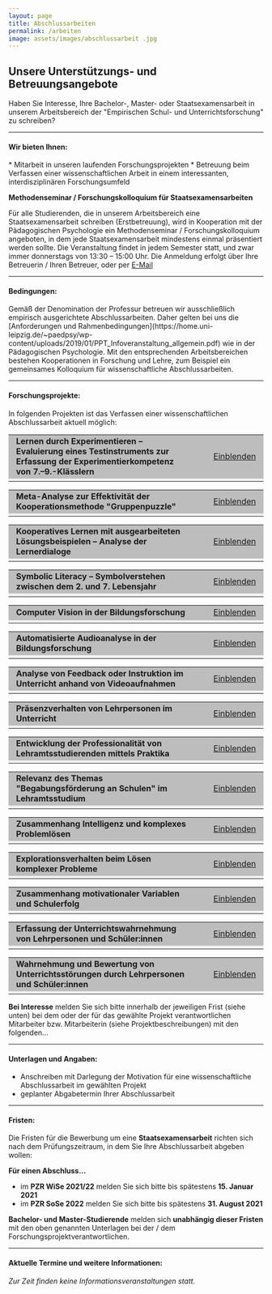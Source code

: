 ```yaml
---
layout: page
title: Abschlussarbeiten
permalink: /arbeiten
image: assets/images/abschlussarbeit .jpg
---
```


<h2>Unsere Unterstützungs- und Betreuungsangebote</h2>

Haben Sie Interesse, Ihre Bachelor-, Master- oder Staatsexamensarbeit in unserem Arbeitsbereich der "Empirischen Schul- und Unterrichtsforschung" zu schreiben?

<hr>

<h4>Wir bieten Ihnen:</h4>
*	Mitarbeit in unseren laufenden Forschungsprojekten
*	Betreuung beim Verfassen einer wissenschaftlichen Arbeit in einem interessanten, interdisziplinären Forschungsumfeld

<div class="box">
<p><b>Methodenseminar / Forschungskolloquium für Staatsexamensarbeiten</b></p>
<p>Für alle Studierenden, die in unserem Arbeitsbereich eine Staatsexamensarbeit schreiben (Erstbetreuung), wird in Kooperation mit der Pädagogischen Psychologie ein Methodenseminar / Forschungskolloquium angeboten, in dem jede Staatsexamensarbeit mindestens einmal präsentiert werden sollte. Die Veranstaltung findet in jedem Semester statt, und zwar immer donnerstags von 13:30 – 15:00 Uhr. Die Anmeldung erfolgt über Ihre Betreuerin / Ihren Betreuer, oder per <a href="mailto:empschul@uni-leipzig.de">E-Mail</a></p>
</div>

<hr>

<h4>Bedingungen:</h4>
Gemäß der Denomination der Professur betreuen wir ausschließlich empirisch ausgerichtete Abschlussarbeiten. Daher gelten bei uns die [Anforderungen und Rahmenbedingungen](https://home.uni-leipzig.de/~paedpsy/wp-content/uploads/2019/01/PPT_Infoveranstaltung_allgemein.pdf) wie in der Pädagogischen Psychologie. Mit den entsprechenden Arbeitsbereichen bestehen Kooperationen in Forschung und Lehre, zum Beispiel ein gemeinsames Kolloquium für wissenschaftliche Abschlussarbeiten.

<hr>

<h4>Forschungsprojekte:</h4>
In folgenden Projekten ist das Verfassen einer wissenschaftlichen Abschlussarbeit aktuell möglich:

<script type="text/javascript">
//<![CDATA[
function swap(openlink,closelink, linkid, dataid)
{
if( document.getElementById(dataid).style.display == 'none')
{
document.getElementById(dataid).style.display='inline';
document.getElementById(linkid).firstChild.nodeValue=closelink;
} else
{
document.getElementById(dataid).style.display='none';
document.getElementById(linkid).firstChild.nodeValue=openlink;
}
}
//]]>
</script>
<table class="tab24" align="center" border="0" cellpadding="0" cellspacing="0" width="100%">
<tr bgcolor="#BDBDBD">
<td width="53%" height="30" style="padding-left:15px; padding-right:15px;">
<b>Lernen durch Experimentieren – Evaluierung eines Testinstruments zur Erfassung der Experimentierkompetenz von 7.–9.-Klässlern</b>
</td>
<td align="right" width="13%" style="padding-left:15px; padding-right:15px;">
<a href="#swap" onclick="javascript:swap('Einblenden','Ausblenden', 'swaplink', 'hideme')" id="swaplink" onfocus="this.blur()" name="swaplink">Einblenden</a>
</td>
</tr> 
<tr style=" text-align: justify; font-size: 14px; font-weight: normal; background-color: rgb(242,242,242);">
<td colspan="3" style="padding-left:15px; padding-right:15px;">
<div id="hideme" style="display:none">
<br /> 
<div align="center">
</div> 
   <h4>Ansprechperson</h4>
   <p><a href="https://empschul-leipzig.github.io/team#Deiglmayr">Prof. Dr. Anne Deiglmayr</a></p>
 </div>
</td>
</tr>
</table> 

<script type="text/javascript">
//<![CDATA[
function swap(openlink,closelink, linkid, dataid)
{
if( document.getElementById(dataid).style.display == 'none')
{
document.getElementById(dataid).style.display='inline';
document.getElementById(linkid).firstChild.nodeValue=closelink;
} else
{
document.getElementById(dataid).style.display='none';
document.getElementById(linkid).firstChild.nodeValue=openlink;
}
}
//]]>
</script>
<table class="tab24" align="center" border="0" cellpadding="0" cellspacing="0" width="100%">
<tr bgcolor="#BDBDBD">
<td width="53%" height="30" style="padding-left:15px; padding-right:15px;">
<b>Meta-Analyse zur Effektivität der Kooperationsmethode "Gruppenpuzzle"</b>
</td>
<td align="right" width="13%" style="padding-left:15px; padding-right:15px;">
<a href="#swap" onclick="javascript:swap('Einblenden','Ausblenden', 'swaplink1', 'hideme1')" id="swaplink1" onfocus="this.blur()" name="swaplink1">Einblenden</a>
</td>
</tr> 
<tr style=" text-align: justify; font-size: 14px; font-weight: normal; background-color: rgb(242,242,242);">
<td colspan="3" style="padding-left:15px; padding-right:15px;">
<div id="hideme1" style="display:none">
<br /> 
<div align="center">
</div> 
 <h4>Ansprechperson</h4>
 	 <p><a href="https://empschul-leipzig.github.io/team#Deiglmayr">Prof. Dr. Anne Deiglmayr</a></p>  
</div>
</td>
</tr>
</table>

<script type="text/javascript">
//<![CDATA[
function swap(openlink,closelink, linkid, dataid)
{
if( document.getElementById(dataid).style.display == 'none')
{
document.getElementById(dataid).style.display='inline';
document.getElementById(linkid).firstChild.nodeValue=closelink;
} else
{
document.getElementById(dataid).style.display='none';
document.getElementById(linkid).firstChild.nodeValue=openlink;
}
}
//]]>
</script>
<table class="tab24" align="center" border="0" cellpadding="0" cellspacing="0" width="100%">
<tr bgcolor="#BDBDBD">
<td width="53%" height="30" style="padding-left:15px; padding-right:15px;">
<b>Kooperatives Lernen mit ausgearbeiteten Lösungsbeispielen – Analyse der Lernerdialoge</b>
</td>
<td align="right" width="13%" style="padding-left:15px; padding-right:15px;">
<a href="#swap" onclick="javascript:swap('Einblenden','Ausblenden', 'swaplink2', 'hideme2')" id="swaplink2" onfocus="this.blur()" name="swaplink2">Einblenden</a>
</td>
</tr> 
<tr style=" text-align: justify; font-size: 14px; font-weight: normal; background-color: rgb(242,242,242);">
<td colspan="3" style="padding-left:15px; padding-right:15px;">
<div id="hideme2" style="display:none">
<br /> 
<div align="center">
</div> 
 <h4>Ansprechperson</h4>
 	 <p><a href="https://empschul-leipzig.github.io/team#Deiglmayr">Prof. Dr. Anne Deiglmayr</a></p>  
</div>
</td>
</tr>
</table>

<script type="text/javascript">
//<![CDATA[
function swap(openlink,closelink, linkid, dataid)
{
if( document.getElementById(dataid).style.display == 'none')
{
document.getElementById(dataid).style.display='inline';
document.getElementById(linkid).firstChild.nodeValue=closelink;
} else
{
document.getElementById(dataid).style.display='none';
document.getElementById(linkid).firstChild.nodeValue=openlink;
}
}
//]]>
</script>
<table class="tab24" align="center" border="0" cellpadding="0" cellspacing="0" width="100%">
<tr bgcolor="#BDBDBD">
<td width="53%" height="30" style="padding-left:15px; padding-right:15px;">
<b>Symbolic Literacy – Symbolverstehen zwischen dem 2. und 7. Lebensjahr</b>
</td>
<td align="right" width="13%" style="padding-left:15px; padding-right:15px;">
<a href="#swap" onclick="javascript:swap('Einblenden','Ausblenden', 'swaplink3', 'hideme3')" id="swaplink3" onfocus="this.blur()" name="swaplink3">Einblenden</a>
</td>
</tr> 
<tr style=" text-align: justify; font-size: 14px; font-weight: normal; background-color: rgb(242,242,242);">
<td colspan="3" style="padding-left:15px; padding-right:15px;">
<div id="hideme3" style="display:none">
<br /> 
<div align="center">
</div> 
 <h4>Ansprechperson</h4>
 	<p><a href="https://empschul-leipzig.github.io/team#Kachel">Dr. Gregor Kachel</a></p>  
 <h4>Anforderungen</h4>
 	<p>Vorerfahrung im Umgang mit Vorschulkindern</p>
 <h4>Projektbeschreibung</h4>
 	<p>Im Rahmen des DFG-Projektes Symbolic Literacy untersuchen wir, wie Klein- und Vorschulkinder konventionelle Symbole (Zahlen, Buchstaben, Ikone etc.) verstehen und wie gut sie darin sind, die Bedeutung unbekannter graphischer Symbole spontan zu erschließen. Die Arbeit in diesem Projekt setzt die Bereitschaft voraus, eigene Daten an Kindergärten, in den Testräumen des MPI EVA oder online zu erheben. Die Studien werden als Bilderbuchgeschichten auf Touch-Screen-Laptops präsentiert. Die Programmierung und Analyse sowie die Kontakte zu Kindergärten und Teilnehmenden werden von uns bereitgestellt. Idealerweise hat man keine Angst vor der Statistiksoftware R.</p>
</div>
</td>
</tr>
</table>

<script type="text/javascript">
//<![CDATA[
function swap(openlink,closelink, linkid, dataid)
{
if( document.getElementById(dataid).style.display == 'none')
{
document.getElementById(dataid).style.display='inline';
document.getElementById(linkid).firstChild.nodeValue=closelink;
} else
{
document.getElementById(dataid).style.display='none';
document.getElementById(linkid).firstChild.nodeValue=openlink;
}
}
//]]>
</script>
<table class="tab24" align="center" border="0" cellpadding="0" cellspacing="0" width="100%">
<tr bgcolor="#BDBDBD">
<td width="53%" height="30" style="padding-left:15px; padding-right:15px;">
<b>Computer Vision in der Bildungsforschung</b>
</td>
<td align="right" width="13%" style="padding-left:15px; padding-right:15px;">
<a href="#swap" onclick="javascript:swap('Einblenden','Ausblenden', 'swaplink4', 'hideme4')" id="swaplink4" onfocus="this.blur()" name="swaplink4">Einblenden</a>
</td>
</tr> 
<tr style=" text-align: justify; font-size: 14px; font-weight: normal; background-color: rgb(242,242,242);">
<td colspan="3" style="padding-left:15px; padding-right:15px;">
<div id="hideme4" style="display:none">
<br /> 
<div align="center">
</div> 
 <h4>Ansprechperson</h4>
 	<p><a href="https://empschul-leipzig.github.io/team#Kachel">Dr. Gregor Kachel</a></p>  
 <h4>Anforderungen</h4>
 	<p>Programmiererfahrung (Hintergund in Phython)</p>
 <h4>Projektbeschreibung</h4>
 	<p>Wir möchten Computer Vision Tools wie etwa Objekterkennung (Mask-RCNN,YOLO) und Gestenerkennung aus Pose Estimation (OpenPose, DensePose) für die empirische Bildungsforschung nutzbar machen. In diesem Projekt würden wir versuchen unter Verwendung bereits bestehender Videoaufnahmen realer Unterrichtseinheiten, einfache Forschungsfragen automatisiert mittels Computer Vision Tools zu beantworten:<br>
	<i>Wie viele Personen sind in einem Raum? Wie viele von Ihnen stehen oder sitzen? Können wir Handmeldungen auszählen? Wie bewegen sich Lehrkräfte im Raum? Wie setzen sie Gestik ein?</i><br>
	Die Wahl der Forschungsfrage ist dabei weitgehend offen. Es geht nicht darum, selbst neue Analysemöglichkeiten zu entwickeln, sondern eher darum, bestehende Analysemöglichkeiten an einer konkreten Forschungsfrage anzuwenden.</p>
</div>
</td>
</tr>
</table>

<script type="text/javascript">
//<![CDATA[
function swap(openlink,closelink, linkid, dataid)
{
if( document.getElementById(dataid).style.display == 'none')
{
document.getElementById(dataid).style.display='inline';
document.getElementById(linkid).firstChild.nodeValue=closelink;
} else
{
document.getElementById(dataid).style.display='none';
document.getElementById(linkid).firstChild.nodeValue=openlink;
}
}
//]]>
</script>
<table class="tab24" align="center" border="0" cellpadding="0" cellspacing="0" width="100%">
<tr bgcolor="#BDBDBD">
<td width="53%" height="30" style="padding-left:15px; padding-right:15px;">
<b>Automatisierte Audioanalyse in der Bildungsforschung</b>
</td>
<td align="right" width="13%" style="padding-left:15px; padding-right:15px;">
<a href="#swap" onclick="javascript:swap('Einblenden','Ausblenden', 'swaplink5', 'hideme5')" id="swaplink5" onfocus="this.blur()" name="swaplink5">Einblenden</a>
</td>
</tr> 
<tr style=" text-align: justify; font-size: 14px; font-weight: normal; background-color: rgb(242,242,242);">
<td colspan="3" style="padding-left:15px; padding-right:15px;">
<div id="hideme5" style="display:none">
<br /> 
<div align="center">
</div> 
 <h4>Ansprechperson</h4>
 	<p><a href="https://empschul-leipzig.github.io/team#Kachel">Dr. Gregor Kachel</a></p>  
 <h4>Anforderungen</h4>
 	<p>Programmiererfahrung</p>
 <h4>Projektbeschreibung</h4>
 	<p>Wir möchten computerbasierte Audioanalysen, wie etwa die Messung von Lautstärke, Spektrogrammen oder Sprachanalysen, für die empirische Bildungsforschung nutzbar machen. In diesem Projekt würden wir versuchen, unter Verwendung bereits bestehender Videoaufnahmen realer Unterrichtseinheiten, einfache Forschungsfragen automatisiert mittels Audioanalysetools zu beantworten:<br>
	<i>Wie laut ist es im Raum? Wird gesprochen oder handelt es sich um Geräusche? Wie viele Personen sprechen gleichzeitig?</i><br>
	Die Wahl der Forschungsfrage ist dabei weitgehend offen. Es geht nicht darum, selbst neue Analysemöglichkeiten zu entwickeln, sondern eher darum, bestehende Analysemöglichkeiten an einer konkreten Forschungsfrage anzuwenden. Die Arbeit an diesem Projekt setzt Programmiererfahrung voraus oder zumindest die Bereitschaft, sich intensiv mit Programmierung auseinander zu setzen. Idealerweise verfügt man über einen Hintergrund in Python.</p>
</div>
</td>
</tr>
</table>

<script type="text/javascript">
//<![CDATA[
function swap(openlink,closelink, linkid, dataid)
{
if( document.getElementById(dataid).style.display == 'none')
{
document.getElementById(dataid).style.display='inline';
document.getElementById(linkid).firstChild.nodeValue=closelink;
} else
{
document.getElementById(dataid).style.display='none';
document.getElementById(linkid).firstChild.nodeValue=openlink;
}
}
//]]>
</script>
<table class="tab24" align="center" border="0" cellpadding="0" cellspacing="0" width="100%">
<tr bgcolor="#BDBDBD">
<td width="53%" height="30" style="padding-left:15px; padding-right:15px;">
<b>Analyse von Feedback oder Instruktion im Unterricht anhand von Videoaufnahmen</b>
</td>
<td align="right" width="13%" style="padding-left:15px; padding-right:15px;">
<a href="#swap" onclick="javascript:swap('Einblenden','Ausblenden', 'swaplink6', 'hideme6')" id="swaplink6" onfocus="this.blur()" name="swaplink6">Einblenden</a>
</td>
</tr> 
<tr style=" text-align: justify; font-size: 14px; font-weight: normal; background-color: rgb(242,242,242);">
<td colspan="3" style="padding-left:15px; padding-right:15px;">
<div id="hideme6" style="display:none">
<br /> 
<div align="center">
</div> 
 <h4>Ansprechperson</h4>
 	<p><a href="https://empschul-leipzig.github.io/team#Frohberg">Franziska Frohberg</a></p>  
 </div>
</td>
</tr>
</table>

<script type="text/javascript">
//<![CDATA[
function swap(openlink,closelink, linkid, dataid)
{
if( document.getElementById(dataid).style.display == 'none')
{
document.getElementById(dataid).style.display='inline';
document.getElementById(linkid).firstChild.nodeValue=closelink;
} else
{
document.getElementById(dataid).style.display='none';
document.getElementById(linkid).firstChild.nodeValue=openlink;
}
}
//]]>
</script>
<table class="tab24" align="center" border="0" cellpadding="0" cellspacing="0" width="100%">
<tr bgcolor="#BDBDBD">
<td width="53%" height="30" style="padding-left:15px; padding-right:15px;">
<b>Präsenzverhalten von Lehrpersonen im Unterricht</b>
</td>
<td align="right" width="13%" style="padding-left:15px; padding-right:15px;">
<a href="#swap" onclick="javascript:swap('Einblenden','Ausblenden', 'swaplink7', 'hideme7')" id="swaplink7" onfocus="this.blur()" name="swaplink7">Einblenden</a>
</td>
</tr> 
<tr style=" text-align: justify; font-size: 14px; font-weight: normal; background-color: rgb(242,242,242);">
<td colspan="3" style="padding-left:15px; padding-right:15px;">
<div id="hideme7" style="display:none">
<br /> 
<div align="center">
</div> 
 <h4>Ansprechperson</h4>
 	<p><a href="https://empschul-leipzig.github.io/team#Klatt">Mandy Klatt</a></p>  
 </div>
</td>
</tr>
</table>

<script type="text/javascript">
//<![CDATA[
function swap(openlink,closelink, linkid, dataid)
{
if( document.getElementById(dataid).style.display == 'none')
{
document.getElementById(dataid).style.display='inline';
document.getElementById(linkid).firstChild.nodeValue=closelink;
} else
{
document.getElementById(dataid).style.display='none';
document.getElementById(linkid).firstChild.nodeValue=openlink;
}
}
//]]>
</script>
<table class="tab24" align="center" border="0" cellpadding="0" cellspacing="0" width="100%">
<tr bgcolor="#BDBDBD">
<td width="53%" height="30" style="padding-left:15px; padding-right:15px;">
<b>Entwicklung der Professionalität von Lehramtsstudierenden mittels Praktika</b>
</td>
<td align="right" width="13%" style="padding-left:15px; padding-right:15px;">
<a href="#swap" onclick="javascript:swap('Einblenden','Ausblenden', 'swaplink8', 'hideme8')" id="swaplink8" onfocus="this.blur()" name="swaplink8">Einblenden</a>
</td>
</tr> 
<tr style=" text-align: justify; font-size: 14px; font-weight: normal; background-color: rgb(242,242,242);">
<td colspan="3" style="padding-left:15px; padding-right:15px;">
<div id="hideme8" style="display:none">
<br /> 
<div align="center">
</div> 
 <h4>Ansprechperson</h4>
 	<p><a href="https://empschul-leipzig.github.io/team#deGroote">Carola de Groote</a></p>  
 </div>
</td>
</tr>
</table>

<script type="text/javascript">
//<![CDATA[
function swap(openlink,closelink, linkid, dataid)
{
if( document.getElementById(dataid).style.display == 'none')
{
document.getElementById(dataid).style.display='inline';
document.getElementById(linkid).firstChild.nodeValue=closelink;
} else
{
document.getElementById(dataid).style.display='none';
document.getElementById(linkid).firstChild.nodeValue=openlink;
}
}
//]]>
</script>
<table class="tab24" align="center" border="0" cellpadding="0" cellspacing="0" width="100%">
<tr bgcolor="#BDBDBD">
<td width="53%" height="30" style="padding-left:15px; padding-right:15px;">
<b>Relevanz des Themas "Begabungsförderung an Schulen" im Lehramtsstudium</b>
</td>
<td align="right" width="13%" style="padding-left:15px; padding-right:15px;">
<a href="#swap" onclick="javascript:swap('Einblenden','Ausblenden', 'swaplink9', 'hideme9')" id="swaplink9" onfocus="this.blur()" name="swaplink9">Einblenden</a>
</td>
</tr> 
<tr style=" text-align: justify; font-size: 14px; font-weight: normal; background-color: rgb(242,242,242);">
<td colspan="3" style="padding-left:15px; padding-right:15px;">
<div id="hideme9" style="display:none">
<br /> 
<div align="center">
</div> 
 <h4>Ansprechperson</h4>
 	<p><a href="https://empschul-leipzig.github.io/team#deGroote">Carola de Groote</a></p>  
 </div>
</td>
</tr>
</table>

<script type="text/javascript">
//<![CDATA[
function swap(openlink,closelink, linkid, dataid)
{
if( document.getElementById(dataid).style.display == 'none')
{
document.getElementById(dataid).style.display='inline';
document.getElementById(linkid).firstChild.nodeValue=closelink;
} else
{
document.getElementById(dataid).style.display='none';
document.getElementById(linkid).firstChild.nodeValue=openlink;
}
}
//]]>
</script>
<table class="tab24" align="center" border="0" cellpadding="0" cellspacing="0" width="100%">
<tr bgcolor="#BDBDBD">
<td width="53%" height="30" style="padding-left:15px; padding-right:15px;">
<b>Zusammenhang Intelligenz und komplexes Problemlösen</b>
</td>
<td align="right" width="13%" style="padding-left:15px; padding-right:15px;">
<a href="#swap" onclick="javascript:swap('Einblenden','Ausblenden', 'swaplink10', 'hideme10')" id="swaplink10" onfocus="this.blur()" name="swaplink10">Einblenden</a>
</td>
</tr> 
<tr style=" text-align: justify; font-size: 14px; font-weight: normal; background-color: rgb(242,242,242);">
<td colspan="3" style="padding-left:15px; padding-right:15px;">
<div id="hideme10" style="display:none">
<br /> 
<div align="center">
</div> 
 <h4>Ansprechperson</h4>
 	<p><a href="https://empschul-leipzig.github.io/team#Lotz">Dr. Christin Lotz</a></p>  
 <h4>Anforderungen</h4>
 	<p>Statistikkenntnisse und Bereitschaft zur Einarbeitung in das Programm Mplus von Vorteil</p>
 </div>
</td>
</tr>
</table>

<script type="text/javascript">
//<![CDATA[
function swap(openlink,closelink, linkid, dataid)
{
if( document.getElementById(dataid).style.display == 'none')
{
document.getElementById(dataid).style.display='inline';
document.getElementById(linkid).firstChild.nodeValue=closelink;
} else
{
document.getElementById(dataid).style.display='none';
document.getElementById(linkid).firstChild.nodeValue=openlink;
}
}
//]]>
</script>
<table class="tab24" align="center" border="0" cellpadding="0" cellspacing="0" width="100%">
<tr bgcolor="#BDBDBD">
<td width="53%" height="30" style="padding-left:15px; padding-right:15px;">
<b>Explorationsverhalten beim Lösen komplexer Probleme</b>
</td>
<td align="right" width="13%" style="padding-left:15px; padding-right:15px;">
<a href="#swap" onclick="javascript:swap('Einblenden','Ausblenden', 'swaplink11', 'hideme11')" id="swaplink11" onfocus="this.blur()" name="swaplink11">Einblenden</a>
</td>
</tr> 
<tr style=" text-align: justify; font-size: 14px; font-weight: normal; background-color: rgb(242,242,242);">
<td colspan="3" style="padding-left:15px; padding-right:15px;">
<div id="hideme11" style="display:none">
<br /> 
<div align="center">
</div> 
 <h4>Ansprechperson</h4>
 	<p><a href="https://empschul-leipzig.github.io/team#Lotz">Dr. Christin Lotz</a></p>  
 <h4>Anforderungen</h4>
 	<p>Modellierung von komplexen Systemen in NetLogo, Programmierkenntnisse von Vorteil</p>
 </div>
</td>
</tr>
</table>

<script type="text/javascript">
//<![CDATA[
function swap(openlink,closelink, linkid, dataid)
{
if( document.getElementById(dataid).style.display == 'none')
{
document.getElementById(dataid).style.display='inline';
document.getElementById(linkid).firstChild.nodeValue=closelink;
} else
{
document.getElementById(dataid).style.display='none';
document.getElementById(linkid).firstChild.nodeValue=openlink;
}
}
//]]>
</script>
<table class="tab24" align="center" border="0" cellpadding="0" cellspacing="0" width="100%">
<tr bgcolor="#BDBDBD">
<td width="53%" height="30" style="padding-left:15px; padding-right:15px;">
<b>Zusammenhang motivationaler Variablen und Schulerfolg</b>
</td>
<td align="right" width="13%" style="padding-left:15px; padding-right:15px;">
<a href="#swap" onclick="javascript:swap('Einblenden','Ausblenden', 'swaplink12', 'hideme12')" id="swaplink12" onfocus="this.blur()" name="swaplink12">Einblenden</a>
</td>
</tr> 
<tr style=" text-align: justify; font-size: 14px; font-weight: normal; background-color: rgb(242,242,242);">
<td colspan="3" style="padding-left:15px; padding-right:15px;">
<div id="hideme12" style="display:none">
<br /> 
<div align="center">
</div> 
 <h4>Ansprechperson</h4>
 	<p><a href="https://empschul-leipzig.github.io/team#Lotz">Dr. Christin Lotz</a></p>  
 <h4>Anforderungen</h4>
 	<p>Datengrundlage: NEPS, Statistikkenntnisse und Bereitschaft zur Einarbeitung in das Programm Mplus von Vorteil</p>
 </div>
</td>
</tr>
</table>

<script type="text/javascript">
//<![CDATA[
function swap(openlink,closelink, linkid, dataid)
{
if( document.getElementById(dataid).style.display == 'none')
{
document.getElementById(dataid).style.display='inline';
document.getElementById(linkid).firstChild.nodeValue=closelink;
} else
{
document.getElementById(dataid).style.display='none';
document.getElementById(linkid).firstChild.nodeValue=openlink;
}
}
//]]>
</script>
<table class="tab24" align="center" border="0" cellpadding="0" cellspacing="0" width="100%">
<tr bgcolor="#BDBDBD">
<td width="53%" height="30" style="padding-left:15px; padding-right:15px;">
<b>Erfassung der Unterrichtswahrnehmung von Lehrpersonen und Schüler:innen</b>
</td>
<td align="right" width="13%" style="padding-left:15px; padding-right:15px;">
<a href="#swap" onclick="javascript:swap('Einblenden','Ausblenden', 'swaplink13', 'hideme13')" id="swaplink13" onfocus="this.blur()" name="swaplink13">Einblenden</a>
</td>
</tr> 
<tr style=" text-align: justify; font-size: 14px; font-weight: normal; background-color: rgb(242,242,242);">
<td colspan="3" style="padding-left:15px; padding-right:15px;">
<div id="hideme13" style="display:none">
<br /> 
<div align="center">
</div> 
 <h4>Ansprechperson</h4>
 	<p><a href="https://empschul-leipzig.github.io/team#Lotz">Dr. Christin Lotz</a></p> 
 <h4>Weitere Betreuungspersonen</h4>
 	<p><a href="https://empschul-leipzig.github.io/team#Frohberg">Franziska Frohberg</a>,<a href="https://empschul-leipzig.github.io/team#Klatt">Mandy Klatt</a></p> </p> 
 <h4>Ziel</h4>
 	<p>Pilotierung eines Fragebogens</p>
 </div>
</td>
</tr>
</table>

<script type="text/javascript">
//<![CDATA[
function swap(openlink,closelink, linkid, dataid)
{
if( document.getElementById(dataid).style.display == 'none')
{
document.getElementById(dataid).style.display='inline';
document.getElementById(linkid).firstChild.nodeValue=closelink;
} else
{
document.getElementById(dataid).style.display='none';
document.getElementById(linkid).firstChild.nodeValue=openlink;
}
}
//]]>
</script>
<table class="tab24" align="center" border="0" cellpadding="0" cellspacing="0" width="100%">
<tr bgcolor="#BDBDBD">
<td width="53%" height="30" style="padding-left:15px; padding-right:15px;">
<b>Wahrnehmung und Bewertung von Unterrichtsstörungen durch Lehrpersonen und Schüler:innen</b>
</td>
<td align="right" width="13%" style="padding-left:15px; padding-right:15px;">
<a href="#swap" onclick="javascript:swap('Einblenden','Ausblenden', 'swaplink14', 'hideme14')" id="swaplink14" onfocus="this.blur()" name="swaplink14">Einblenden</a>
</td>
</tr> 
<tr style=" text-align: justify; font-size: 14px; font-weight: normal; background-color: rgb(242,242,242);">
<td colspan="3" style="padding-left:15px; padding-right:15px;">
<div id="hideme14" style="display:none">
<br /> 
<div align="center">
</div> 
 <h4>Ansprechperson</h4>
 	<p><a href="https://empschul-leipzig.github.io/team#Lotz">Dr. Christin Lotz</a></p> 
 </div>
</td>
</tr>
</table>

<b>Bei Interesse</b> melden Sie sich bitte innerhalb der jeweiligen Frist (siehe unten) bei dem oder der für das gewählte Projekt verantwortlichen Mitarbeiter bzw. Mitarbeiterin (siehe Projektbeschreibungen) mit den folgenden...

<hr>

<h4>Unterlagen und Angaben:</h4>

*	Anschreiben mit Darlegung der Motivation für eine wissenschaftliche Abschlussarbeit im gewählten Projekt
*	geplanter Abgabetermin Ihrer Abschlussarbeit

<hr>

<h4>Fristen:</h4>
Die Fristen für die Bewerbung um eine <b>Staatsexamensarbeit</b> richten sich nach dem Prüfungszeitraum, in dem Sie Ihre Abschlussarbeit abgeben wollen:

<b>Für einen Abschluss…</b>

*  im <b>PZR WiSe 2021/22</b> melden Sie sich bitte bis spätestens <b>15. Januar 2021</b>
*  im <b>PZR SoSe 2022</b> melden Sie sich bitte bis spätestens <b>31. August 2021</b>


<b>Bachelor- und Master-Studierende</b> melden sich <b>unabhängig dieser Fristen</b> mit den oben genannten Unterlagen bei der / dem Forschungsprojektverantwortlichen.

<hr>

<h4>Aktuelle Termine und weitere Informationen:</h4>  
<i>Zur Zeit finden keine Informationsveranstaltungen statt.</i>


